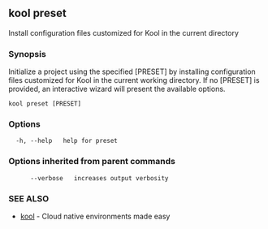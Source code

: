 ## kool preset

Install configuration files customized for Kool in the current directory

### Synopsis

Initialize a project using the specified [PRESET] by installing configuration
files customized for Kool in the current working directory. If no [PRESET] is provided,
an interactive wizard will present the available options.

```
kool preset [PRESET]
```

### Options

```
  -h, --help   help for preset
```

### Options inherited from parent commands

```
      --verbose   increases output verbosity
```

### SEE ALSO

* [kool](kool)	 - Cloud native environments made easy

